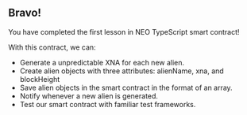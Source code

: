 ## Bravo! 

You have completed the first lesson in NEO TypeScript smart contract! 

With this contract, we can: 

- Generate a unpredictable XNA for each new alien. 
- Create alien objects with three attributes: alienName, xna, and blockHeight
- Save alien objects in the smart contract in the format of an array. 
- Notify whenever a new alien is generated. 
- Test our smart contract with familiar test frameworks.